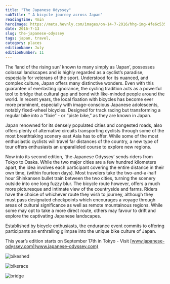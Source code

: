 ```yaml
---
title: "The Japanese Odyssey"
subTitle: " A bicycle journey across Japan"
readingTime: 4min
heroImage: https://meta.hevnly.com/images/on-14-7-2016/hhg-img-4fe6c535-54c0-4745-bcce-15b48e188b7f.png
date: 2016-7-13
slug: the-japanese-odyssey
tags: japan, travel,
category: places
editionName: July
editionNumber: 11
---
```


The ‘land of the rising sun’ known to many simply as ‘Japan’, possesses colossal landscapes and is highly regarded as a cyclist’s paradise, especially for veterans of the sport. Understood for its nuanced, and complex culture, Japan offers many distinctive wonders. Even with this guarantee of everlasting ignorance, the cycling tradition acts as a powerful tool to bridge that cultural gap and bond with like-minded people around the world. In recent years, the local fixation with bicycles has become ever more prominent, especially with image-conscious Japanese adolescents, notably fixed-wheel bicycles. Designed for track racing but transforming a regular bike into a “fixie” - or “piste bike,” as they are known in Japan.

Japan renowned for its densely populated cities and congested roads, also offers plenty of alternative circuits transporting cyclists through some of the most breathtaking scenery east Asia has to offer. While some of the most enthusiastic cyclists will travel far distances of the country, a new type of tour offers enthusiasts an unparalleled course to explore new regions.               

Now into its second edition, ‘the Japanese Odyssey’ sends riders from Tokyo to Osaka. While the two major cities are a few hundred kilometers apart, the idea involves each participant covering the entire distance in their own time, (within fourteen days). Most travelers take the two-and-a-half hour Shinkansen bullet train between the two cities, turning the scenery outside into one long fuzzy blur. The bicycle route however, offers a much more picturesque and intimate view of the countryside and farms. Riders have the choice of whichever route they wish to journey, although they must pass designated checkpoints which encourages a voyage through areas of cultural significance as well as remote mountainous regions. While some may opt to take a more direct route, others may favour to drift and explore the captivating Japanese landscapes.

Established by bicycle enthusiasts, the endurance event commits to offering participants an enthralling glimpse into the unique bike culture of Japan.

This year’s edition starts on September 17th in Tokyo - Visit [www.japanese-odyssey.com](www.japanese-odyssey.com)

![bikeshed](https://meta.hevnly.com/images/on-14-7-2016/hhg-img-8b7e779e-cae6-44ca-bfc3-3cc2d3baa695.png)


![bikerace](https://meta.hevnly.com/images/on-14-7-2016/hhg-img-a93a9deb-6a36-4cec-9245-5ce535427f7d.png)


![bridge](https://meta.hevnly.com/images/on-14-7-2016/hhg-img-14e251ac-b30d-41e2-8931-3f046c57ca39.png)
